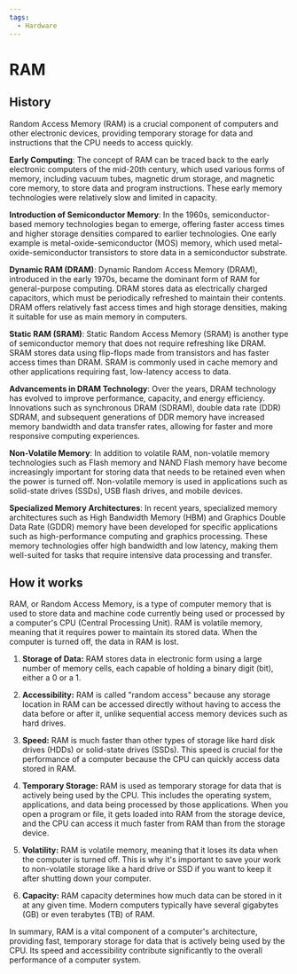 ```yaml
---
tags:
  - Hardware
---
```


# RAM

## History

Random Access Memory (RAM) is a crucial component of computers and other electronic devices, providing temporary storage for data and instructions that the CPU needs to access quickly.

**Early Computing**: The concept of RAM can be traced back to the early electronic computers of the mid-20th century, which used various forms of memory, including vacuum tubes, magnetic drum storage, and magnetic core memory, to store data and program instructions. These early memory technologies were relatively slow and limited in capacity.

**Introduction of Semiconductor Memory**: In the 1960s, semiconductor-based memory technologies began to emerge, offering faster access times and higher storage densities compared to earlier technologies. One early example is metal-oxide-semiconductor (MOS) memory, which used metal-oxide-semiconductor transistors to store data in a semiconductor substrate.

**Dynamic RAM (DRAM)**: Dynamic Random Access Memory (DRAM), introduced in the early 1970s, became the dominant form of RAM for general-purpose computing. DRAM stores data as electrically charged capacitors, which must be periodically refreshed to maintain their contents. DRAM offers relatively fast access times and high storage densities, making it suitable for use as main memory in computers.

**Static RAM (SRAM)**: Static Random Access Memory (SRAM) is another type of semiconductor memory that does not require refreshing like DRAM. SRAM stores data using flip-flops made from transistors and has faster access times than DRAM. SRAM is commonly used in cache memory and other applications requiring fast, low-latency access to data.

**Advancements in DRAM Technology**: Over the years, DRAM technology has evolved to improve performance, capacity, and energy efficiency. Innovations such as synchronous DRAM (SDRAM), double data rate (DDR) SDRAM, and subsequent generations of DDR memory have increased memory bandwidth and data transfer rates, allowing for faster and more responsive computing experiences.

**Non-Volatile Memory**: In addition to volatile RAM, non-volatile memory technologies such as Flash memory and NAND Flash memory have become increasingly important for storing data that needs to be retained even when the power is turned off. Non-volatile memory is used in applications such as solid-state drives (SSDs), USB flash drives, and mobile devices.

**Specialized Memory Architectures**: In recent years, specialized memory architectures such as High Bandwidth Memory (HBM) and Graphics Double Data Rate (GDDR) memory have been developed for specific applications such as high-performance computing and graphics processing. These memory technologies offer high bandwidth and low latency, making them well-suited for tasks that require intensive data processing and transfer.

## How it works

RAM, or Random Access Memory, is a type of computer memory that is used to store data and machine code currently being used or processed by a computer's CPU (Central Processing Unit). RAM is volatile memory, meaning that it requires power to maintain its stored data. When the computer is turned off, the data in RAM is lost.

1. **Storage of Data:** RAM stores data in electronic form using a large number of memory cells, each capable of holding a binary digit (bit), either a 0 or a 1.

2. **Accessibility:** RAM is called "random access" because any storage location in RAM can be accessed directly without having to access the data before or after it, unlike sequential access memory devices such as hard drives.

3. **Speed:** RAM is much faster than other types of storage like hard disk drives (HDDs) or solid-state drives (SSDs). This speed is crucial for the performance of a computer because the CPU can quickly access data stored in RAM.

4. **Temporary Storage:** RAM is used as temporary storage for data that is actively being used by the CPU. This includes the operating system, applications, and data being processed by those applications. When you open a program or file, it gets loaded into RAM from the storage device, and the CPU can access it much faster from RAM than from the storage device.

5. **Volatility:** RAM is volatile memory, meaning that it loses its data when the computer is turned off. This is why it's important to save your work to non-volatile storage like a hard drive or SSD if you want to keep it after shutting down your computer.

6. **Capacity:** RAM capacity determines how much data can be stored in it at any given time. Modern computers typically have several gigabytes (GB) or even terabytes (TB) of RAM.

In summary, RAM is a vital component of a computer's architecture, providing fast, temporary storage for data that is actively being used by the CPU. Its speed and accessibility contribute significantly to the overall performance of a computer system.